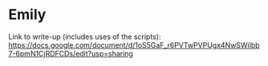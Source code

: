 # Emily

Link to write-up (includes uses of the scripts): https://docs.google.com/document/d/1oS5GaF_r6PVTwPVPUgx4NwSWilbb7-6pmN1CjRDFCDs/edit?usp=sharing
